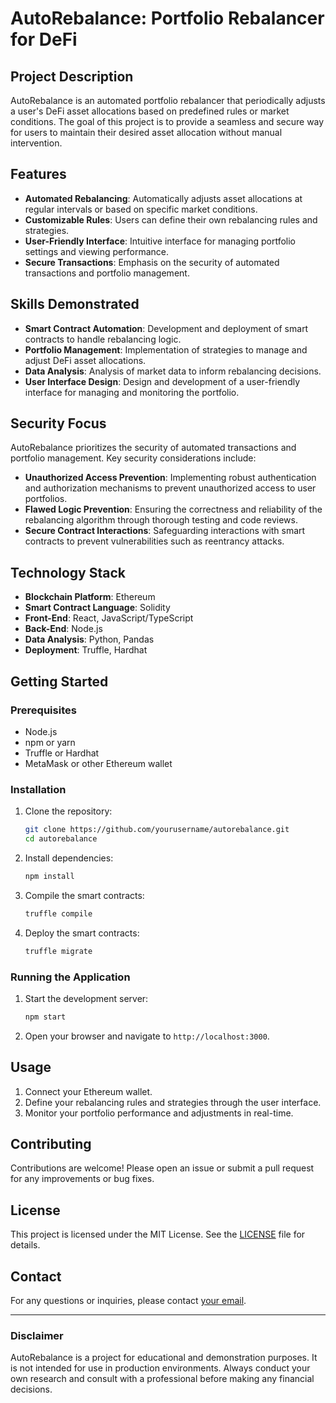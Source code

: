 # AutoRebalance: Portfolio Rebalancer for DeFi

## Project Description
AutoRebalance is an automated portfolio rebalancer that periodically adjusts a user's DeFi asset allocations based on predefined rules or market conditions. The goal of this project is to provide a seamless and secure way for users to maintain their desired asset allocation without manual intervention.

## Features
- **Automated Rebalancing**: Automatically adjusts asset allocations at regular intervals or based on specific market conditions.
- **Customizable Rules**: Users can define their own rebalancing rules and strategies.
- **User-Friendly Interface**: Intuitive interface for managing portfolio settings and viewing performance.
- **Secure Transactions**: Emphasis on the security of automated transactions and portfolio management.

## Skills Demonstrated
- **Smart Contract Automation**: Development and deployment of smart contracts to handle rebalancing logic.
- **Portfolio Management**: Implementation of strategies to manage and adjust DeFi asset allocations.
- **Data Analysis**: Analysis of market data to inform rebalancing decisions.
- **User Interface Design**: Design and development of a user-friendly interface for managing and monitoring the portfolio.

## Security Focus
AutoRebalance prioritizes the security of automated transactions and portfolio management. Key security considerations include:
- **Unauthorized Access Prevention**: Implementing robust authentication and authorization mechanisms to prevent unauthorized access to user portfolios.
- **Flawed Logic Prevention**: Ensuring the correctness and reliability of the rebalancing algorithm through thorough testing and code reviews.
- **Secure Contract Interactions**: Safeguarding interactions with smart contracts to prevent vulnerabilities such as reentrancy attacks.

## Technology Stack
- **Blockchain Platform**: Ethereum
- **Smart Contract Language**: Solidity
- **Front-End**: React, JavaScript/TypeScript
- **Back-End**: Node.js
- **Data Analysis**: Python, Pandas
- **Deployment**: Truffle, Hardhat

## Getting Started
### Prerequisites
- Node.js
- npm or yarn
- Truffle or Hardhat
- MetaMask or other Ethereum wallet

### Installation
1. Clone the repository:
    ```bash
    git clone https://github.com/yourusername/autorebalance.git
    cd autorebalance
    ```
2. Install dependencies:
    ```bash
    npm install
    ```
3. Compile the smart contracts:
    ```bash
    truffle compile
    ```
4. Deploy the smart contracts:
    ```bash
    truffle migrate
    ```

### Running the Application
1. Start the development server:
    ```bash
    npm start
    ```
2. Open your browser and navigate to `http://localhost:3000`.

## Usage
1. Connect your Ethereum wallet.
2. Define your rebalancing rules and strategies through the user interface.
3. Monitor your portfolio performance and adjustments in real-time.

## Contributing
Contributions are welcome! Please open an issue or submit a pull request for any improvements or bug fixes.

## License
This project is licensed under the MIT License. See the [LICENSE](LICENSE) file for details.

## Contact
For any questions or inquiries, please contact [your email](mailto:youremail@example.com).

---

### Disclaimer
AutoRebalance is a project for educational and demonstration purposes. It is not intended for use in production environments. Always conduct your own research and consult with a professional before making any financial decisions.
